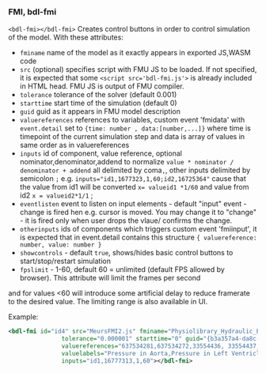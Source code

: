 
### FMI, bdl-fmi
`<bdl-fmi></bdl-fmi>` Creates control buttons in order to control simulation of the model. With these attributes:
  * `fminame` name of the model as it exactly appears in exported JS,WASM code
  * `src` (optional) specifies script with FMU JS to be loaded.  If not specified, it is expected that some `<script src='bdl-fmi.js'>` is already included in HTML head. FMU JS is output of FMU compiler.
  * `tolerance` tolerance of the solver (default 0.001)
  * `starttime` start time of the simulation (default 0)
  * `guid` guid as it appears in FMU model description
  * `valuereferences` references to variables, custom event 'fmidata' with `event.detail` set to  `{time: number , data:[number,...]}` where time is timepoint of the current simulation step and data is array of values in same order as in 
  valuereferences
  * `inputs` id of component, value reference, optional nominator,denominator,addend to normalize `value * nominator / denominator + addend` all delimited by coma`,`, other inputs delimited by semicolon `;` e.g. `inputs="id1,1677323,1,60;id2,16725364"` cause that the value from id1 will be converted `x= valueid1 *1/60` and value from id2 `x = valueid2*1/1` ;
  * `eventlisten` event to listen on input elements - default "input" event - change is fired hen e.g. cursor is moved. You may change it to "change" - it is fired only when user drops the vlaue/ confirms the change. 
  * `otherinputs` ids of components which triggers custom event 'fmiinput', it is expected that in event.detail contains 
  this structure `{ valuereference: number, value: number }`
  * `showcontrols` - default `true`, shows/hides basic control buttons to start/stop/restart simulation
  * `fpslimit` - 1-60, default 60 = unlimited (default FPS allowed by browser). This attribute will limit the frames per second 

  and for values <60 will introduce some artificial delay to reduce framerate to the desired value. The limiting range is also available in UI.  

Example:
```xml
<bdl-fmi id="id4" src="MeursFMI2.js" fminame="Physiolibrary_Hydraulic_Examples_MeursModel2011_HemodynamicsMeurs_0flatNorm"
               tolerance="0.000001" starttime="0" guid="{b3a357a4-da8c-4f00-b159-28ec2ea45e26}"
               valuereferences="637534281,637534272,33554436, 33554437, 33554432, 33554436, 33554437, 33554433, 16777313"
               valuelabels="Pressure in Aorta,Pressure in Left Ventricle, Intrathoracic Artery Volume, Extrathoracic Arteries Volume, Pulmonary Arteries Volume, Intrathoracic Veins Volume, Extrathoracic Veins volume, Pulmonary Veins Volume,Heart Rate"
               inputs="id1,16777313,1,60"></bdl-fmi>
```
<bdl-fmi id="id4" src="MeursFMI2.js" fminame="Physiolibrary_Hydraulic_Examples_MeursModel2011_HemodynamicsMeurs_0flatNorm"
               tolerance="0.000001" starttime="0" guid="{b3a357a4-da8c-4f00-b159-28ec2ea45e26}"
               valuereferences="637534281,637534272,33554436, 33554437, 33554432, 33554436, 33554437, 33554433, 16777313"
               valuelabels="Pressure in Aorta,Pressure in Left Ventricle, Intrathoracic Artery Volume, Extrathoracic Arteries Volume, Pulmonary Arteries Volume, Intrathoracic Veins Volume, Extrathoracic Veins volume, Pulmonary Veins Volume,Heart Rate"
               inputs="id1,16777313,1,60"></bdl-fmi>
  
